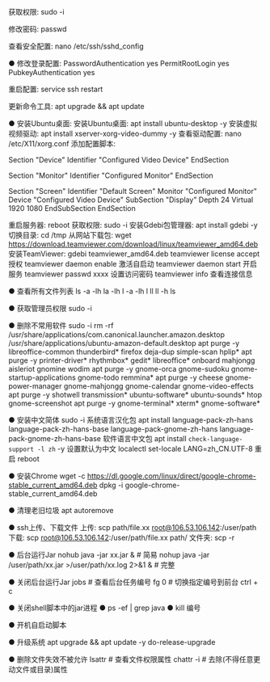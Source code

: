 获取权限: sudo -i

修改密码: passwd

查看安全配置: nano /etc/ssh/sshd_config

● 修改登录配置: 
PasswordAuthentication yes
PermitRootLogin yes
PubkeyAuthentication yes

重启配置: service ssh restart

更新命令工具: apt upgrade && apt update 

● 安装Ubuntu桌面:
安装Ubuntu桌面: apt install ubuntu-desktop -y
安装虚拟视频驱动: apt install xserver-xorg-video-dummy -y
查看驱动配置: nano /etc/X11/xorg.conf
添加配置脚本:

Section "Device"
        Identifier "Configured Video Device"
EndSection

Section "Monitor"
        Identifier "Configured Monitor"
EndSection

Section "Screen"
        Identifier "Default Screen"
        Monitor "Configured Monitor"
        Device "Configured Video Device"
        SubSection "Display"
                   Depth 24
                   Virtual 1920 1080
        EndSubSection
EndSection


重启服务器: reboot
获取权限: sudo -i 
安装Gdebi包管理器: apt install gdebi -y
切换目录: cd /tmp
从网站下载包: wget https://download.teamviewer.com/download/linux/teamviewer_amd64.deb
安装TeamViewer: gdebi teamviewer_amd64.deb
teamviewer license accept 授权
teamviewer daemon enable 激活自启动
teamviewer daemon start 开启服务
teamviewer passwd xxxx 设置访问密码
teamviewer info 查看连接信息

● 查看所有文件列表 
  ls -a -lh
  la -lh
  l -a -lh
  l
  ll
  ll -h
  ls

● 获取管理员权限 sudo -i 

● 删除不常用软件
sudo -i
rm -rf /usr/share/applications/com.canonical.launcher.amazon.desktop /usr/share/applications/ubuntu-amazon-default.desktop
apt purge -y libreoffice-common thunderbird* firefox deja-dup simple-scan hplip* 
apt purge -y printer-driver* rhythmbox* gedit* libreoffice* onboard mahjongg aisleriot gnomine wodim 
apt purge -y gnome-orca gnome-sudoku gnome-startup-applications gnome-todo remmina*
apt purge -y cheese gnome-power-manager gnome-mahjongg gnome-calendar gnome-video-effects 
apt purge -y shotwell transmission* ubuntu-software* ubuntu-sounds* htop gnome-screenshot
apt purge -y gnome-terminal* xterm* gnome-software*

● 安装中文简体
sudo -i
系统语言汉化包 apt install language-pack-zh-hans language-pack-zh-hans-base language-pack-gnome-zh-hans language-pack-gnome-zh-hans-base
软件语言中文包 apt install `check-language-support -l zh` -y
设置默认为中文 localectl set-locale LANG=zh_CN.UTF-8
重启 reboot

● 安装Chrome
wget -c https://dl.google.com/linux/direct/google-chrome-stable_current_amd64.deb
dpkg -i google-chrome-stable_current_amd64.deb

● 清理老旧垃圾
apt autoremove

● ssh上传、下载文件
上传:  scp path/file.xx root@106.53.106.142:/user/path
下载:  scp root@106.53.106.142:/user/path/file.xx path/
文件夹: scp -r 

● 后台运行Jar
nohub java -jar xx.jar &  # 简易
nohup java -jar /user/path/xx.jar >/user/path/xx.log 2>&1 & # 完整

● 关闭后台运行Jar
jobs # 查看后台任务编号
fg 0 # 切换指定编号到前台
ctrl + c

● 关闭shell脚本中的jar进程
● ps -ef | grep java
● kill 编号

● 开机自启动脚本

● 升级系统
apt upgrade && apt update -y
do-release-upgrade

● 删除文件失效不被允许
lsattr  # 查看文件权限属性
chattr -i <file>  # 去除(不得任意更动文件或目录)属性